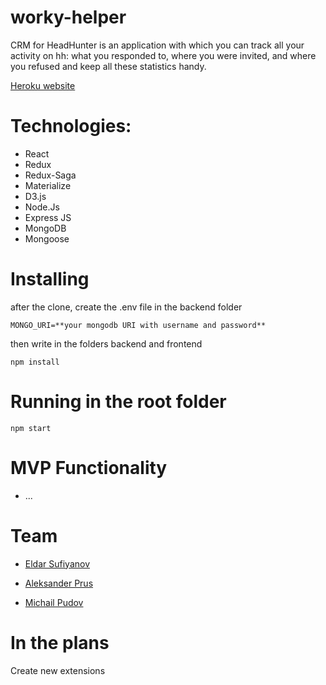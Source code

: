 # worky-helper
CRM for HeadHunter is an application with which you can track all your activity on hh: what you responded to, where you were invited, and where you refused and keep all these statistics handy.


[Heroku website](https://worky-helper.herokuapp.com/)

# Technologies:
* React
* Redux
* Redux-Saga
* Materialize
* D3.js
* Node.Js
* Express JS
* MongoDB
* Mongoose

# Installing
after the clone, create the .env file in the backend folder

`
MONGO_URI=**your mongodb URI with username and password**
`

then write in the folders backend and frontend

`
 npm install
 `

# Running in the root folder

`
npm start
`

# MVP Functionality
* ...

# Team
* [Eldar Sufiyanov](https://github.com/Ellpm)

* [Aleksander Prus](https://github.com/Alex90rus)

* [Michail Pudov](https://github.com/Michail-Pudov)


# In the plans
Create new extensions
